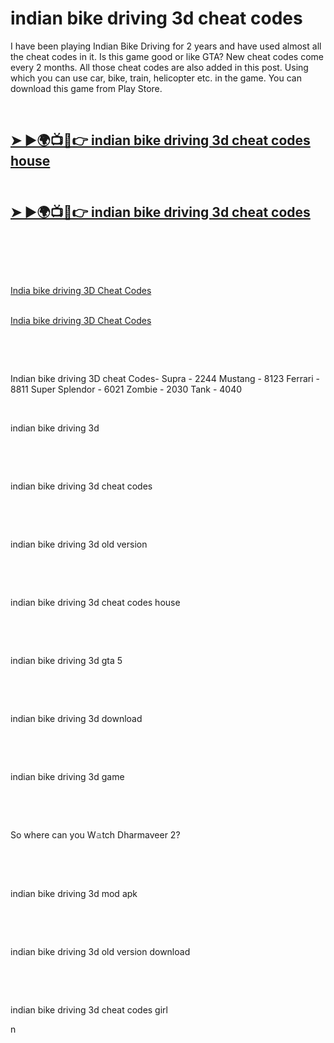 <h1 style="text-align: left;">indian bike driving 3d cheat codes</h1>
<p>I have been playing Indian Bike Driving for 2 years and have used almost all the cheat codes in it. Is this game good or like GTA? New cheat codes come every 2 months. All those cheat codes are also added in this post. Using which you can use car, bike, train, helicopter etc. in the game. You can download this game from Play Store.</p>
<p><br /></p>
<h2 style="text-align: left;"><a href="https://www.indianbikedriving3dcheatcodes.in.net/2023/12/you-looking-for-indian-bike-driving.html" target="_blank">➤ ►🌍📺📱👉 
    indian bike driving 3d cheat codes house</a></h2>
<h2 style="text-align: left;"><br /><a href="https://www.indianbikedriving3dcheatcodes.in.net/2023/12/you-looking-for-indian-bike-driving.html" target="_blank">➤ ►🌍📺📱👉 
    indian bike driving 3d cheat codes</a></h2>
<p style="text-align: left;"><br /></p>
<br />
<br />

<a href="https://www.indianbikedriving3dcheatcodes.in.net/2023/12/you-looking-for-indian-bike-driving.html" target="_blank" rel="noopener noreferrer">India bike driving 3D Cheat Codes</a>

<br /><a href="https://www.indianbikedriving3dcheatcodes.in.net/2023/12/you-looking-for-indian-bike-driving.html" target="_blank" rel="noopener noreferrer">India bike driving 3D Cheat Codes</a>



<p><br /></p>
<p><br /></p>
<p>Indian bike driving 3D cheat Codes- Supra - 2244 Mustang - 8123 Ferrari - 8811 Super Splendor - 6021 Zombie - 2030 Tank - 4040
</p>
<p><br /></p>
<p>indian bike driving 3d</p>
<p><br /></p>
<p><br /></p>
<p>indian bike driving 3d cheat codes</p>
<p><br /></p>
<p><br /></p>
<p>indian bike driving 3d old version</p>
<p><br /></p>
<p><br /></p>
<p>indian bike driving 3d cheat codes house</p>
<p><br /></p>
<p><br /></p>
<p>indian bike driving 3d gta 5</p>
<p><br /></p>
<p><br /></p>
<p>indian bike driving 3d download</p>
<p><br /></p>
<p><br /></p>
<p>indian bike driving 3d game</p>
<p><br /></p>
<p><br /></p>
<p>So where can you W𝚊tch Dharmaveer 2?</p>
<p><br /></p>
<p><br /></p>
<p>indian bike driving 3d mod apk</p>
<p><br /></p>
<p><br /></p>
<p>indian bike driving 3d old version download</p>
<p><br /></p>
<p><br /></p>
<p>indian bike driving 3d cheat codes girl</p>n
